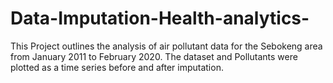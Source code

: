 # Data-Imputation-Health-analytics-
This Project outlines the analysis of air pollutant data for the Sebokeng area from January 2011 to February 2020. The dataset and Pollutants were plotted as a time series before and after imputation.
